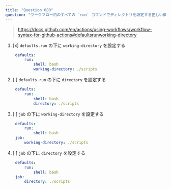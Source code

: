 ```yaml
---
title: "Question 080"
question: "ワークフロー内のすべての `run` コマンドでディレクトリを設定する正しい構文はどれですか？"
---
```


> https://docs.github.com/en/actions/using-workflows/workflow-syntax-for-github-actions#defaultsrunworking-directory

1. [x] `defaults.run` の下に `working-directory` を設定する
   ```yaml
    defaults:
        run:
            shell: bash
            working-directory: ./scripts
   ```
1. [ ] `defaults.run` の下に `directory` を設定する
   ```yaml
    defaults:
        run:
            shell: bash
            directory: ./scripts
   ```
1. [ ] `job` の下に `working-directory` を設定する
   ```yaml
    defaults:
        run:
            shell: bash
    job:
        working-directory: ./scripts
   ```
1. [ ] `job` の下に `directory` を設定する
   ```yaml
    defaults:
        run:
            shell: bash
    job:
        directory: ./scripts
   ```